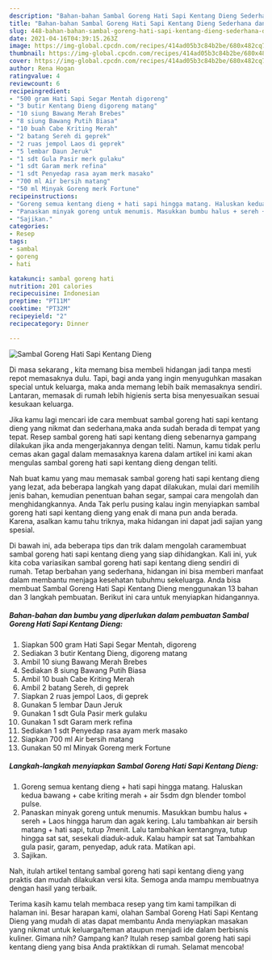 ```yaml
---
description: "Bahan-bahan Sambal Goreng Hati Sapi Kentang Dieng Sederhana dan Mudah Dibuat"
title: "Bahan-bahan Sambal Goreng Hati Sapi Kentang Dieng Sederhana dan Mudah Dibuat"
slug: 448-bahan-bahan-sambal-goreng-hati-sapi-kentang-dieng-sederhana-dan-mudah-dibuat
date: 2021-04-16T04:39:15.263Z
image: https://img-global.cpcdn.com/recipes/414ad05b3c84b2be/680x482cq70/sambal-goreng-hati-sapi-kentang-dieng-foto-resep-utama.jpg
thumbnail: https://img-global.cpcdn.com/recipes/414ad05b3c84b2be/680x482cq70/sambal-goreng-hati-sapi-kentang-dieng-foto-resep-utama.jpg
cover: https://img-global.cpcdn.com/recipes/414ad05b3c84b2be/680x482cq70/sambal-goreng-hati-sapi-kentang-dieng-foto-resep-utama.jpg
author: Rena Hogan
ratingvalue: 4
reviewcount: 6
recipeingredient:
- "500 gram Hati Sapi Segar Mentah digoreng"
- "3 butir Kentang Dieng digoreng matang"
- "10 siung Bawang Merah Brebes"
- "8 siung Bawang Putih Biasa"
- "10 buah Cabe Kriting Merah"
- "2 batang Sereh di geprek"
- "2 ruas jempol Laos di geprek"
- "5 lembar Daun Jeruk"
- "1 sdt Gula Pasir merk gulaku"
- "1 sdt Garam merk refina"
- "1 sdt Penyedap rasa ayam merk masako"
- "700 ml Air bersih matang"
- "50 ml Minyak Goreng merk Fortune"
recipeinstructions:
- "Goreng semua kentang dieng + hati sapi hingga matang. Haluskan kedua bawang + cabe kriting merah + air 5sdm dgn blender tombol pulse."
- "Panaskan minyak goreng untuk menumis. Masukkan bumbu halus + sereh + Laos hingga harum dan agak kering. Lalu tambahkan air bersih matang + hati sapi, tutup 7menit. Lalu tambahkan kentangnya, tutup hingga sat sat, sesekali diaduk-aduk. Kalau hampir sat sat Tambahkan gula pasir, garam, penyedap, aduk rata. Matikan api."
- "Sajikan."
categories:
- Resep
tags:
- sambal
- goreng
- hati

katakunci: sambal goreng hati 
nutrition: 201 calories
recipecuisine: Indonesian
preptime: "PT11M"
cooktime: "PT32M"
recipeyield: "2"
recipecategory: Dinner

---
```



![Sambal Goreng Hati Sapi Kentang Dieng](https://img-global.cpcdn.com/recipes/414ad05b3c84b2be/680x482cq70/sambal-goreng-hati-sapi-kentang-dieng-foto-resep-utama.jpg)

Di masa  sekarang , kita memang bisa membeli hidangan jadi tanpa mesti repot memasaknya dulu. Tapi, bagi anda yang ingin menyuguhkan masakan special untuk keluarga, maka anda memang lebih baik memasaknya sendiri. Lantaran, memasak di rumah lebih higienis serta bisa menyesuaikan sesuai kesukaan keluarga.

Jika kamu lagi mencari ide cara membuat sambal goreng hati sapi kentang dieng yang nikmat dan sederhana,maka anda sudah berada di tempat yang tepat. Resep sambal goreng hati sapi kentang dieng  sebenarnya gampang dilakukan jika anda mengerjakannya dengan teliti. Namun, kamu tidak perlu cemas akan gagal dalam memasaknya 
karena dalam artikel ini kami akan mengulas sambal goreng hati sapi kentang dieng dengan teliti.  



Nah buat kamu yang mau memasak sambal goreng hati sapi kentang dieng yang lezat, ada beberapa langkah yang dapat dilakukan, mulai dari memilih jenis bahan, kemudian penentuan bahan segar, sampai cara mengolah dan menghidangkannya. Anda Tak perlu pusing kalau ingin menyiapkan sambal goreng hati sapi kentang dieng yang enak di mana pun anda berada. Karena, asalkan kamu  tahu triknya, maka hidangan ini dapat jadi sajian yang spesial.

Di bawah ini, ada beberapa tips dan trik dalam mengolah caramembuat sambal goreng hati sapi kentang dieng yang siap dihidangkan. Kali ini, yuk kita coba variasikan sambal goreng hati sapi kentang dieng sendiri di rumah. Tetap berbahan yang sederhana, hidangan ini bisa memberi manfaat dalam membantu menjaga kesehatan tubuhmu sekeluarga. Anda bisa membuat Sambal Goreng Hati Sapi Kentang Dieng menggunakan 13 bahan dan 3 langkah pembuatan. Berikut ini cara untuk menyiapkan hidangannya.

<!--inarticleads1-->

##### Bahan-bahan dan bumbu yang diperlukan dalam pembuatan Sambal Goreng Hati Sapi Kentang Dieng:

1. Siapkan 500 gram Hati Sapi Segar Mentah, digoreng
1. Sediakan 3 butir Kentang Dieng, digoreng matang
1. Ambil 10 siung Bawang Merah Brebes
1. Sediakan 8 siung Bawang Putih Biasa
1. Ambil 10 buah Cabe Kriting Merah
1. Ambil 2 batang Sereh, di geprek
1. Siapkan 2 ruas jempol Laos, di geprek
1. Gunakan 5 lembar Daun Jeruk
1. Gunakan 1 sdt Gula Pasir merk gulaku
1. Gunakan 1 sdt Garam merk refina
1. Sediakan 1 sdt Penyedap rasa ayam merk masako
1. Siapkan 700 ml Air bersih matang
1. Gunakan 50 ml Minyak Goreng merk Fortune




<!--inarticleads2-->

##### Langkah-langkah menyiapkan Sambal Goreng Hati Sapi Kentang Dieng:

1. Goreng semua kentang dieng + hati sapi hingga matang. Haluskan kedua bawang + cabe kriting merah + air 5sdm dgn blender tombol pulse.
1. Panaskan minyak goreng untuk menumis. Masukkan bumbu halus + sereh + Laos hingga harum dan agak kering. Lalu tambahkan air bersih matang + hati sapi, tutup 7menit. Lalu tambahkan kentangnya, tutup hingga sat sat, sesekali diaduk-aduk. Kalau hampir sat sat Tambahkan gula pasir, garam, penyedap, aduk rata. Matikan api.
1. Sajikan.




Nah, itulah artikel tentang  sambal goreng hati sapi kentang dieng  yang praktis dan mudah dilakukan versi kita. Semoga anda mampu membuatnya dengan hasil yang terbaik. 

Terima kasih kamu telah membaca resep yang tim kami tampilkan di halaman ini. Besar harapan kami, olahan  Sambal Goreng Hati Sapi Kentang Dieng yang mudah di atas dapat membantu Anda menyiapkan masakan yang nikmat untuk keluarga/teman ataupun menjadi ide dalam berbisnis kuliner. Gimana nih? Gampang kan? Itulah resep sambal goreng hati sapi kentang dieng yang bisa Anda praktikkan di rumah. Selamat mencoba!

